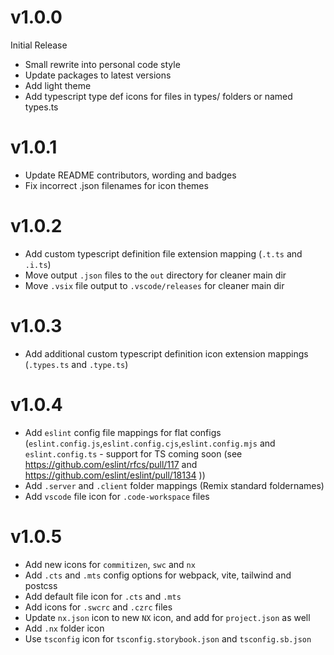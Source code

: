 # v1.0.0

Initial Release

- Small rewrite into personal code style
- Update packages to latest versions
- Add light theme
- Add typescript type def icons for files in types/ folders or named types.ts

# v1.0.1

- Update README contributors, wording and badges
- Fix incorrect .json filenames for icon themes

# v1.0.2

- Add custom typescript definition file extension mapping (`.t.ts` and `.i.ts`)
- Move output `.json` files to the `out` directory for cleaner main dir
- Move `.vsix` file output to `.vscode/releases` for cleaner main dir

# v1.0.3

- Add additional custom typescript definition icon extension mappings (`.types.ts` and `.type.ts`)

# v1.0.4

- Add `eslint` config file mappings for flat configs
  (`eslint.config.js`,`eslint.config.cjs`,`eslint.config.mjs` and `eslint.config.ts` - support for
  TS coming soon (see https://github.com/eslint/rfcs/pull/117 and
  https://github.com/eslint/eslint/pull/18134 ))
- Add `.server` and `.client` folder mappings (Remix standard foldernames)
- Add `vscode` file icon for `.code-workspace` files

# v1.0.5

- Add new icons for `commitizen`, `swc` and `nx`
- Add `.cts` and `.mts` config options for webpack, vite, tailwind and postcss
- Add default file icon for `.cts` and `.mts`
- Add icons for `.swcrc` and `.czrc` files
- Update `nx.json` icon to new `NX` icon, and add for `project.json` as well
- Add `.nx` folder icon
- Use `tsconfig` icon for `tsconfig.storybook.json` and `tsconfig.sb.json`
